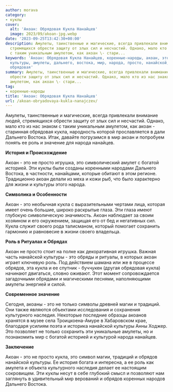 ```yaml
---
author: morava
category:
- куклы
cover:
  alt: 'Акоан: Обрядовая Кукла Нанайцев'
  image: 2023/09/akoan-jpg.webp
date: '2023-09-25T13:42:30+00:00'
description: Амулеты, таинственные и магические, всегда привлекали внимание людей,
  стремящихся обрести защиту от злых сил и несчастий. Однако, мало кто из нас знаком
  с таким уникальным амулетом, как акоан \- стари...
keywords: 'Акоан: Обрядовая Кукла Нанайцев, коренные-народы, акоан, это, кукла, роль,
  культуры, амулеты, дальнего, востока, мир, народа, просто, нанайской, обрядов, сил,
  обрядовая'
summary: Амулеты, таинственные и магические, всегда привлекали внимание людей, стремящихся
  обрести защиту от злых сил и несчастий. Однако, мало кто из нас знаком с таким уникальным
  амулетом, как акоан \- стари...
tag:
- коренные-народы
title: 'Акоан: Обрядовая Кукла Нанайцев'
url: /akoan-obryadovaya-kukla-nanajczev/
---
```


Амулеты, таинственные и магические, всегда привлекали внимание людей, стремящихся обрести защиту от злых сил и несчастий. Однако, мало кто из нас знаком с таким уникальным амулетом, как акоан \- старинная обрядовая кукла, народность которой прославляется в дали Дальнего Востока. Итак, давайте погрузимся в мир акоан и попробуем понять ее роль и значение для народа нанайцев.

**История и Происхождение**

Акоан \- это не просто игрушка, это символический амулет с богатой историей. Эти куклы были созданы коренными народами Дальнего Востока, в частности, нанайцами, которые обитают в этом регионе. Традиционно акоан делали из меха и кожи рыб, что было характерно для жизни и культуры этого народа.

**Символика и Особенности**

Акоан \- это необычная кукла с выразительными чертами лица, которая имеет очень большие, широко раскрытые глаза. Эти глаза имеют глубокую символическую значимость. Акоан наблюдает за своим хозяином и его окружением, защищая его от бед и негативных сил. Кукла служит своего рода талисманом, который помогает сохранить гармонию и равновесие в жизни своего владельца.

**Роль в Ритуалах и Обрядах**

Акоан не просто стоит на полке как декоративная игрушка. Важная часть нанайской культуры \- это обряды и ритуалы, в которых акоан играет ключевую роль. Под действием шамана или же в процессе обрядов, эта кукла и ее спутник \- буччукен (другая обрядовая кукла) начинают двигаться, словно оживают. Этот момент сопровождается загадочными обрядами и магическими песнями, наполняющими амулеты энергией и силой.

**Современное значение**

Сегодня, акоаны \- это не только символы древней магии и традиций. Они также являются объектами исследования и сохранения культурного наследия. Некоторые последние образцы акоанов хранятся в музее села Троицкоена-Амуре в Хабаровском крае, благодаря усилиям поэта и историка нанайской культуры Анны Ходжер. Это позволяет не только сохранить эти уникальные амулеты, но и познакомить мир с богатой историей и культурой народа нанайцев.

**Заключение**

Акоан \- это не просто кукла, это символ магии, традиций и обрядов нанайской культуры. Ее история богата и интересна, а ее роль как амулета и объекта культурного наследия делает ее настоящим сокровищем. Эти куклы несут в себе глубокий смысл и позволяют нам заглянуть в удивительный мир верований и обрядов коренных народов Дальнего Востока.
